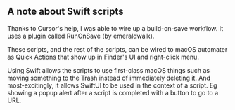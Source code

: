 ## A note about Swift scripts

Thanks to Cursor's help, I was able to wire up a build-on-save workflow.
It uses a plugin called RunOnSave (by emeraldwalk).

These scripts, and the rest of the scripts, can be wired to macOS automater
as Quick Actions that show up in Finder's UI and right-click menu.

Using Swift allows the scripts to use first-class macOS things such as
moving something to the Trash instead of immediately deleting it. And most-excitingly, it allows SwiftUI to be used in the context of a script.
Eg showing a popup alert after a script is completed with a button to go
to a URL.
